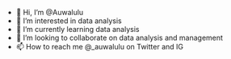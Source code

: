 - 👋 Hi, I’m @Auwalulu
- 👀 I’m interested in data analysis 
- 🌱 I’m currently learning data analysis 
- 💞️ I’m looking to collaborate on data analysis and management 
- 📫 How to reach me @_auwalulu on Twitter and IG

<!---
Auwalulu/Auwalulu is a ✨ special ✨ repository because its `README.md` (this file) appears on your GitHub profile.
You can click the Preview link to take a look at your changes.
--->
